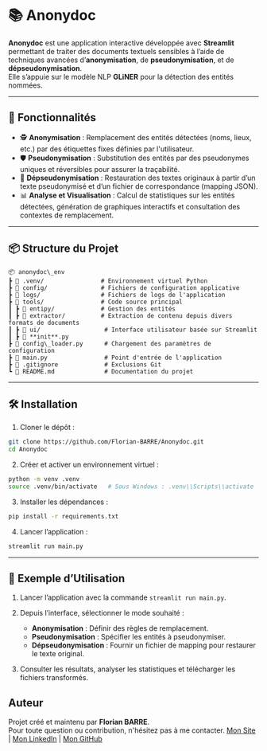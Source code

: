 # 📚 Anonydoc

**Anonydoc** est une application interactive développée avec **Streamlit** permettant de traiter des documents textuels
sensibles à l’aide de techniques avancées d’**anonymisation**, de **pseudonymisation**, et de **dépseudonymisation**.  
Elle s’appuie sur le modèle NLP **GLiNER** pour la détection des entités nommées.

---

## 🚀 Fonctionnalités

- 🕵️ **Anonymisation** : Remplacement des entités détectées (noms, lieux, etc.) par des étiquettes fixes définies par
  l'utilisateur.
- 🛡️ **Pseudonymisation** : Substitution des entités par des pseudonymes uniques et réversibles pour assurer la
  traçabilité.
- 🔄 **Dépseudonymisation** : Restauration des textes originaux à partir d’un texte pseudonymisé et d’un fichier de
  correspondance (mapping JSON).
- 📊 **Analyse et Visualisation** : Calcul de statistiques sur les entités détectées, génération de graphiques
  interactifs et consultation des contextes de remplacement.

---

## 📦 Structure du Projet

```
📦 anonydoc\_env
┣ 📂 .venv/                # Environnement virtuel Python
┣ 📂 config/               # Fichiers de configuration applicative
┣ 📂 logs/                 # Fichiers de logs de l'application
┣ 📂 tools/                # Code source principal
┃ ┣ 📂 entipy/             # Gestion des entités
┃ ┣ 📂 extractor/          # Extraction de contenu depuis divers formats de documents
┃ ┣ 📂 ui/                  # Interface utilisateur basée sur Streamlit
┃ ┣ 📄 **init**.py
┣ 📄 config\_loader.py      # Chargement des paramètres de configuration
┣ 📄 main.py                # Point d'entrée de l'application
┣ 📄 .gitignore             # Exclusions Git
┗ 📄 README.md              # Documentation du projet
```

---

## 🛠️ Installation

1. Cloner le dépôt :

```bash
git clone https://github.com/Florian-BARRE/Anonydoc.git
cd Anonydoc
```

2. Créer et activer un environnement virtuel :

```bash
python -m venv .venv
source .venv/bin/activate   # Sous Windows : .venv\\Scripts\\activate
```

3. Installer les dépendances :

```bash
pip install -r requirements.txt
```

4. Lancer l’application :

```bash
streamlit run main.py
```

---

## 📖 Exemple d’Utilisation

1. Lancer l’application avec la commande `streamlit run main.py`.
2. Depuis l’interface, sélectionner le mode souhaité :

    * **Anonymisation** : Définir des règles de remplacement.
    * **Pseudonymisation** : Spécifier les entités à pseudonymiser.
    * **Dépseudonymisation** : Fournir un fichier de mapping pour restaurer le texte original.
3. Consulter les résultats, analyser les statistiques et télécharger les fichiers transformés.

## Auteur

Projet créé et maintenu par **Florian BARRE**.  
Pour toute question ou contribution, n'hésitez pas à me contacter.
[Mon Site](https://florianbarre.fr/) | [Mon LinkedIn](www.linkedin.com/in/barre-florian) | [Mon GitHub](https://github.com/Florian-BARRE)